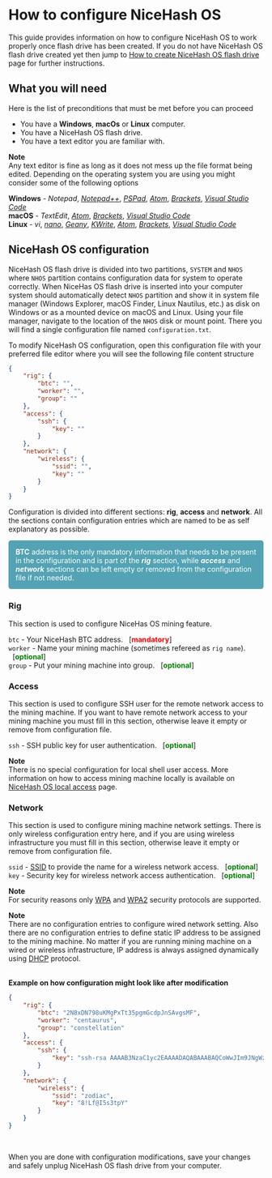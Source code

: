 # How to configure NiceHash OS
This guide provides information on how to configure NiceHash OS to work properly once flash drive has been created. If you do not have NiceHash OS flash drive created yet then jump to [How to create NiceHash OS flash drive](nhos_create_flash_drive.md) page for further instructions.


## What you will need
Here is the list of preconditions that must be met before you can proceed
* You have a **Windows**, **macOs** or **Linux** computer.
* You have a NiceHash OS flash drive.
* You have a text editor you are familiar with.<br/>

**Note**<br/>
Any text editor is fine as long as it does not mess up the file format being edited. Depending on the operating system you are using you might consider some of the following options

**Windows** - *Notepad*, [*Notepad++*](https://notepad-plus-plus.org/), [*PSPad*](http://www.pspad.com/), [*Atom*](https://atom.io/), [*Brackets*](http://brackets.io/), [*Visual Studio Code*](https://code.visualstudio.com/)<br/>
**macOS** - *TextEdit*, [*Atom*](https://atom.io/), [*Brackets*](http://brackets.io/), [*Visual Studio Code*](https://code.visualstudio.com/)<br/>
**Linux** - *vi*, [*nano*](https://www.nano-editor.org/), [*Geany*](https://www.geany.org/), [*KWrite*](https://www.kde.org/applications/utilities/kwrite/), [*Atom*](https://atom.io/), [*Brackets*](http://brackets.io/), [*Visual Studio Code*](https://code.visualstudio.com/)<br/>

## NiceHash OS configuration
NiceHash OS flash drive is divided into two partitions, `SYSTEM` and `NHOS` where `NHOS` partition contains configuration data for system to operate correctly. When NiceHas OS flash drive is inserted into your computer system should automatically detect `NHOS` partition and show it in system file manager (Windows Explorer, macOS Finder, Linux Nautilus, etc.) as disk on Windows or as a mounted device on macOS and Linux. Using your file manager, navigate to the location of the `NHOS` disk or mount point. There you will find a single configuration file named `configuration.txt`. 

To modify NiceHash OS configuration, open this configuration file with your preferred file editor where you will see the following file content structure

```json
{
    "rig": {
        "btc": "",
        "worker": "",
        "group": ""
    },
    "access": {
        "ssh": {
            "key": ""
        }
    },
    "network": {
        "wireless": {
            "ssid": "",
            "key": ""
        }
    }
}
```
Configuration is divided into different sections: **rig**, **access** and **network**. All the sections contain configuration entries which are named to be as self explanatory as possible.

<style>
div.note {
  color: #fff;
  position: relative;
  padding: 1em 1em;
  margin: 1em auto;
  background: #53A3B4;;
}

div.rounded {
  -moz-border-radius: 5px 5px 5px 5px;
  border-radius: 5px 5px 5px 5px;
}
</style>

<div class="note rounded">
<font style="font-weight:bold;">BTC</font> address is the only mandatory information that needs to be present in the configuration and is part of the <font style="font-weight:bold; font-style:italic;">rig</font> section, while <font style="font-weight:bold; font-style:italic;">access</font> and <font style="font-weight:bold; font-style:italic;">network</font> sections can be left empty or removed from the configuration file if not needed.
</div>

### Rig
This section is used to configure NiceHas OS mining feature.<br/>

`btc` - Your NiceHash BTC address. &nbsp;&nbsp;[<font style="font-weight:bold; color:red;">mandatory</font>]<br/>
`worker` - Name your mining machine (sometimes refereed as `rig name`). &nbsp;&nbsp;[<font style="font-weight:bold; color:green;">optional</font>]<br/>
`group` - Put your mining machine into group. &nbsp;&nbsp;[<font style="font-weight:bold; color:green;">optional</font>]

### Access
This section is used to configure SSH user for the remote network access to the mining machine. If you want to have remote network access to your mining machine you must fill in this section, otherwise leave it empty or remove from configuration file.<br/>

`ssh` - SSH public key for user authentication. &nbsp;&nbsp;[<font style="font-weight:bold; color:green;">optional</font>]

**Note**<br/>
There is no special configuration for local shell user access. More information on how to access mining machine locally is available on [NiceHash OS local access](nhos_local_access.md) page.

### Network
This section is used to configure mining machine network settings. There is only wireless configuration entry here, and if you are using wireless infrastructure you must fill in this section, otherwise leave it empty or remove from configuration file.<br/>

`ssid` - [SSID](https://en.wikipedia.org/wiki/Service_set_(802.11_network)#Service_set_identifier_(SSID) "Service Set Identifier") to provide the name for a wireless network access. &nbsp;&nbsp;[<font style="font-weight:bold; color:green;">optional</font>]<br/>
`key` - Security key for wireless network access authentication. &nbsp;&nbsp;[<font style="font-weight:bold; color:green;">optional</font>]

**Note**<br/>
For security reasons only [WPA](https://en.wikipedia.org/wiki/Wi-Fi_Protected_Access "Wi-Fi Protected Access") and [WPA2](https://en.wikipedia.org/wiki/Wi-Fi_Protected_Access "Wi-Fi Protected Access 2") security protocols are supported. 

**Note**<br/>
There are no configuration entries to configure wired network setting. Also there are no configuration entries to define static IP address to be assigned to the mining machine. No matter if you are running mining machine on a wired or wireless infrastructure, IP address is always assigned dynamically using [DHCP](https://en.wikipedia.org/wiki/Dynamic_Host_Configuration_Protocol "Dynamic Host Configuration Protocol") protocol.<br/><br/>

**Example on how configuration might look like after modification**
```json
{
    "rig": {
        "btc": "2N8xDN798uKMgPxTt35pgmGcdpJnSAvgsMF",
        "worker": "centaurus",
        "group": "constellation"
    },
    "access": {
        "ssh": {
            "key": "ssh-rsa AAAAB3NzaC1yc2EAAAADAQABAAABAQCoWwJIm9JNgWzPrsMAeYWdM4nAkCET4j1kONsGPE2GeKul/4dTiq8X8aTKVdLLXOTQxBsOjb6J4umgVioTuorthjD0lYM3HDp55BnBgcnXXm7TfKzWKyCcbXvpOZA1pdzLKTo8bSBWjq4P2J0xPO6A6QHQvQs2LDPc5SyDMYrXOKrPLHfNxzxg9mvry49RtQJSzBICnBWDc28pNSCjvKbeHzEA85Quy4ctR7A7cHHeR0G3k/Xozdc8/eUptxhbW2M4t4uUg4Tnh4OQEPJKQ5j4zvkqRxrzMV1Kvxuarxbouwci569ulaOYDUQI0S8BB57d5IP3HRvsG4Ok8HosIxTJ"
        }
    },
    "network": {
        "wireless": {
            "ssid": "zodiac",
            "key": "8!Lf@I5s3tpY"
        }
    }
}
```
<br/>

When you are done with configuration modifications, save your changes and safely unplug NiceHash OS flash drive from your computer.

